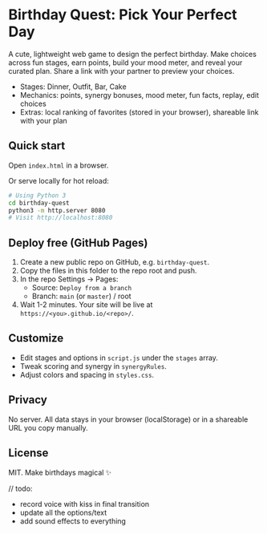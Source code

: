 # Birthday Quest: Pick Your Perfect Day

A cute, lightweight web game to design the perfect birthday. Make choices across fun stages, earn points, build your mood meter, and reveal your curated plan. Share a link with your partner to preview your choices.

- Stages: Dinner, Outfit, Bar, Cake
- Mechanics: points, synergy bonuses, mood meter, fun facts, replay, edit choices
- Extras: local ranking of favorites (stored in your browser), shareable link with your plan

## Quick start

Open `index.html` in a browser.

Or serve locally for hot reload:

```bash
# Using Python 3
cd birthday-quest
python3 -m http.server 8080
# Visit http://localhost:8080
```

## Deploy free (GitHub Pages)

1. Create a new public repo on GitHub, e.g. `birthday-quest`.
2. Copy the files in this folder to the repo root and push.
3. In the repo Settings → Pages:
   - Source: `Deploy from a branch`
   - Branch: `main` (or `master`) / root
4. Wait 1-2 minutes. Your site will be live at `https://<you>.github.io/<repo>/`.

## Customize

- Edit stages and options in `script.js` under the `stages` array.
- Tweak scoring and synergy in `synergyRules`.
- Adjust colors and spacing in `styles.css`.

## Privacy

No server. All data stays in your browser (localStorage) or in a shareable URL you copy manually.

## License

MIT. Make birthdays magical ✨


// todo:
- record voice with kiss in final transition
- update all the options/text
- add sound effects to everything